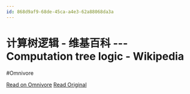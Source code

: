 ```yaml
---
id: 868d9af9-68de-45ca-a4e3-62a88068da3a
---
```


# 计算树逻辑 - 维基百科 --- Computation tree logic - Wikipedia
#Omnivore

[Read on Omnivore](https://omnivore.app/me/computation-tree-logic-wikipedia-18ef677fbe6)
[Read Original](https://en.wikipedia.org/wiki/Computation_tree_logic)

